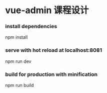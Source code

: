 # vue-admin 课程设计

### install dependencies
npm install

###  serve with hot reload at localhost:8081
npm run dev

### build for production with minification
npm run build

